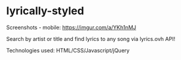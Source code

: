 # lyrically-styled

Screenshots - mobile: https://imgur.com/a/YKh1nMJ

Search by artist or title and find lyrics to any song via lyrics.ovh API!

Technologies used: HTML/CSS/Javascript/jQuery
